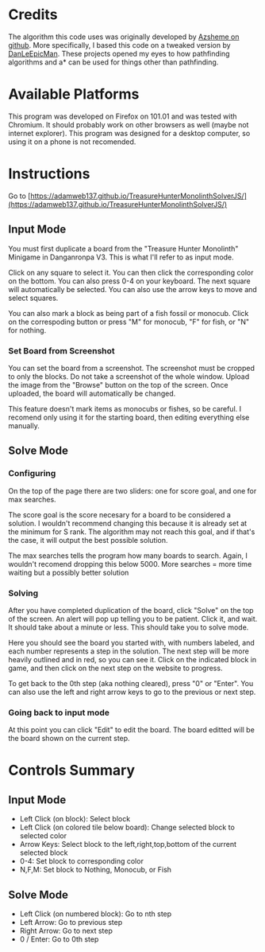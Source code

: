# Credits
The algorithm this code uses was originally developed by [Azsheme on github](https://github.com/Azshene/THM_Solver). More specifically, I based this code on a tweaked version by [DanLeEpicMan](https://github.com/DanLeEpicMan/UpdatedMonolithSolver/). These projects opened my eyes to how pathfinding algorithms and a* can be used for things other than pathfinding.

# Available Platforms

This program was developed on Firefox on 101.01 and was tested with Chromium. It should probably work on other browsers as well (maybe not internet explorer). This program was designed for a desktop computer, so using it on a phone is not recomended.

# Instructions

Go to [https://adamweb137.github.io/TreasureHunterMonolinthSolverJS/](https://adamweb137.github.io/TreasureHunterMonolinthSolverJS/)

## Input Mode

You must first duplicate a board from the "Treasure Hunter Monolinth" Minigame in Danganronpa V3. This is what I'll refer to as input mode.

Click on any square to select it. You can then click the corresponding color on the bottom. You can also press 0-4 on your keyboard. The next square will automatically be selected. You can also use the arrow keys to move and select squares.

You can also mark a block as being part of a fish fossil or monocub. Click on the correspoding button or press "M" for monocub, "F" for fish, or "N" for nothing.

### Set Board from Screenshot

You can set the board from a screenshot. The screenshot must be cropped to only the blocks. Do not take a screenshot of the whole window. Upload the image from the "Browse" button on the top of the screen. Once uploaded, the board will automatically be changed.

This feature doesn't mark items as monocubs or fishes, so be careful. I recomend only using it for the starting board, then editing everything else manually.

## Solve Mode

### Configuring

On the top of the page there are two sliders: one for score goal, and one for max searches. 

The score goal is the score necesary for a board to be considered a solution. I wouldn't recommend changing this because it is already set at the minimum for S rank. The algorithm may not reach this goal, and if that's the case, it will output the best possible solution.

The max searches tells the program how many boards to search. Again, I wouldn't recomend dropping this below 5000. More searches = more time waiting but a possibly better solution

### Solving

After you have completed duplication of the board, click "Solve" on the top of the screen. An alert will pop up telling you to be patient. Click it, and wait. It should take about a minute or less. This should take you to solve mode.

Here you should see the board you started with, with numbers labeled,  and each number represents a step in the solution. The next step will be more heavily outlined and in red, so you can see it. Click on the indicated block in game, and then click on the next step on the website to progress.

To get back to the 0th step (aka nothing cleared), press "0" or "Enter". You can also use the left and right arrow keys to go to the previous or next step.

### Going back to input mode

At this point you can click "Edit" to edit the board. The board editted will be the board shown on the current step.

# Controls Summary

## Input Mode

- Left Click (on block): Select block
- Left Click (on colored tile below board): Change selected block to selected color
- Arrow Keys: Select block to the left,right,top,bottom of the current selected block
- 0-4: Set block to corresponding color
- N,F,M: Set block to Nothing, Monocub, or Fish

## Solve Mode

- Left Click (on numbered block): Go to nth step
- Left Arrow: Go to previous step
- Right Arrow: Go to next step
- 0 / Enter: Go to 0th step
